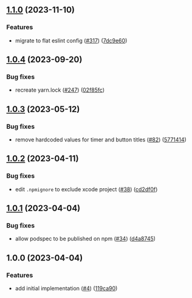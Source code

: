 ## [1.1.0](https://github.com/technology-studio/live-activity-countdown-view-react-native/compare/v1.0.4...v1.1.0) (2023-11-10)


### Features

* migrate to flat eslint config ([#317](https://github.com/technology-studio/live-activity-countdown-view-react-native/issues/317)) ([7dc9e60](https://github.com/technology-studio/live-activity-countdown-view-react-native/commit/7dc9e604ff306c4427930c4e1c90046ac542ea3b))

## [1.0.4](https://github.com/technology-studio/live-activity-countdown-view-react-native/compare/v1.0.3...v1.0.4) (2023-09-20)


### Bug fixes

* recreate yarn.lock ([#247](https://github.com/technology-studio/live-activity-countdown-view-react-native/issues/247)) ([02f85fc](https://github.com/technology-studio/live-activity-countdown-view-react-native/commit/02f85fcb8736d5a6923700205ca3e70cb29b50b8))

## [1.0.3](https://github.com/technology-studio/live-activity-countdown-view-react-native/compare/v1.0.2...v1.0.3) (2023-05-12)


### Bug fixes

* remove hardcoded values for timer and button titles ([#82](https://github.com/technology-studio/live-activity-countdown-view-react-native/issues/82)) ([5771414](https://github.com/technology-studio/live-activity-countdown-view-react-native/commit/5771414b655ddc8db93dd944153315da300a6407))

## [1.0.2](https://github.com/technology-studio/live-activity-countdown-view-react-native/compare/v1.0.1...v1.0.2) (2023-04-11)


### Bug fixes

* edit `.npmignore` to exclude xcode project ([#38](https://github.com/technology-studio/live-activity-countdown-view-react-native/issues/38)) ([cd2df0f](https://github.com/technology-studio/live-activity-countdown-view-react-native/commit/cd2df0f2e9d6b4ca2ae61eee562b7a7b350e3f49))

## [1.0.1](https://github.com/technology-studio/live-activity-countdown-view-react-native/compare/v1.0.0...v1.0.1) (2023-04-04)


### Bug fixes

* allow podspec to be published on npm ([#34](https://github.com/technology-studio/live-activity-countdown-view-react-native/issues/34)) ([d4a8745](https://github.com/technology-studio/live-activity-countdown-view-react-native/commit/d4a87454282e1a9a2207c7ac9f313234468995f0))

## 1.0.0 (2023-04-04)


### Features

* add initial implementation ([#4](https://github.com/technology-studio/live-activity-countdown-view-react-native/issues/4)) ([119ca90](https://github.com/technology-studio/live-activity-countdown-view-react-native/commit/119ca905530154065958c41cae5995696c36e8f1))

